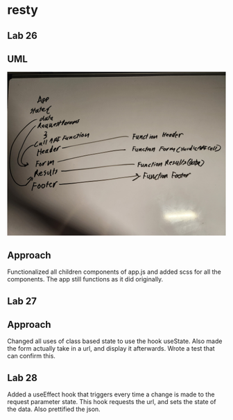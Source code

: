 # resty  


## Lab 26

## UML  

![whiteboard](./imgs/restyuml.jpg)  

## Approach  

Functionalized all children components of app.js and added scss for all the components. The app still functions as it did originally.  

## Lab 27  

## Approach  

Changed all uses of class based state to use the hook useState. Also made the form actually take in a url, and display it afterwards. Wrote a test that can confirm this.

## Lab 28  

Added a useEffect hook that triggers every time a change is made to the request parameter state. This hook requests the url, and sets the state of the data. Also prettified the json.  
